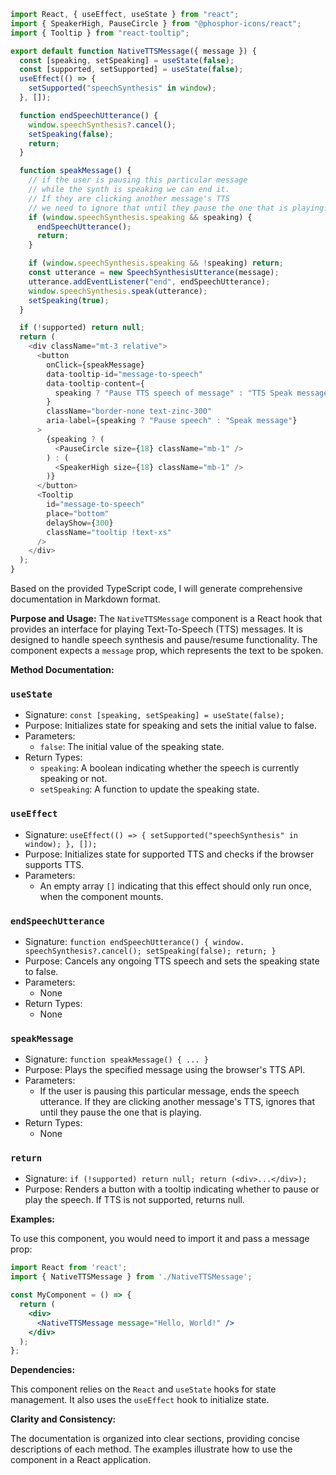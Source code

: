 ```javascript
import React, { useEffect, useState } from "react";
import { SpeakerHigh, PauseCircle } from "@phosphor-icons/react";
import { Tooltip } from "react-tooltip";

export default function NativeTTSMessage({ message }) {
  const [speaking, setSpeaking] = useState(false);
  const [supported, setSupported] = useState(false);
  useEffect(() => {
    setSupported("speechSynthesis" in window);
  }, []);

  function endSpeechUtterance() {
    window.speechSynthesis?.cancel();
    setSpeaking(false);
    return;
  }

  function speakMessage() {
    // if the user is pausing this particular message
    // while the synth is speaking we can end it.
    // If they are clicking another message's TTS
    // we need to ignore that until they pause the one that is playing.
    if (window.speechSynthesis.speaking && speaking) {
      endSpeechUtterance();
      return;
    }

    if (window.speechSynthesis.speaking && !speaking) return;
    const utterance = new SpeechSynthesisUtterance(message);
    utterance.addEventListener("end", endSpeechUtterance);
    window.speechSynthesis.speak(utterance);
    setSpeaking(true);
  }

  if (!supported) return null;
  return (
    <div className="mt-3 relative">
      <button
        onClick={speakMessage}
        data-tooltip-id="message-to-speech"
        data-tooltip-content={
          speaking ? "Pause TTS speech of message" : "TTS Speak message"
        }
        className="border-none text-zinc-300"
        aria-label={speaking ? "Pause speech" : "Speak message"}
      >
        {speaking ? (
          <PauseCircle size={18} className="mb-1" />
        ) : (
          <SpeakerHigh size={18} className="mb-1" />
        )}
      </button>
      <Tooltip
        id="message-to-speech"
        place="bottom"
        delayShow={300}
        className="tooltip !text-xs"
      />
    </div>
  );
}

```
Based on the provided TypeScript code, I will generate comprehensive documentation in Markdown format.

**Purpose and Usage:**
The `NativeTTSMessage` component is a React hook that provides an interface for playing Text-To-Speech (TTS) messages. It is designed to handle speech synthesis and pause/resume functionality. The component expects a `message` prop, which represents the text to be spoken.

**Method Documentation:**

### `useState`

* Signature: `const [speaking, setSpeaking] = useState(false);`
* Purpose: Initializes state for speaking and sets the initial value to false.
* Parameters:
	+ `false`: The initial value of the speaking state.
* Return Types:
	+ `speaking`: A boolean indicating whether the speech is currently speaking or not.
	+ `setSpeaking`: A function to update the speaking state.

### `useEffect`

* Signature: `useEffect(() => { setSupported("speechSynthesis" in window); }, []);`
* Purpose: Initializes state for supported TTS and checks if the browser supports TTS.
* Parameters:
	+ An empty array `[]` indicating that this effect should only run once, when the component mounts.

### `endSpeechUtterance`

* Signature: `function endSpeechUtterance() { window. speechSynthesis?.cancel(); setSpeaking(false); return; }`
* Purpose: Cancels any ongoing TTS speech and sets the speaking state to false.
* Parameters:
	+ None
* Return Types:
	+ None

### `speakMessage`

* Signature: `function speakMessage() { ... }`
* Purpose: Plays the specified message using the browser's TTS API.
* Parameters:
	+ If the user is pausing this particular message, ends the speech utterance. If they are clicking another message's TTS, ignores that until they pause the one that is playing.
* Return Types:
	+ None

### `return`

* Signature: `if (!supported) return null; return (<div>...</div>);`
* Purpose: Renders a button with a tooltip indicating whether to pause or play the speech. If TTS is not supported, returns null.

**Examples:**

To use this component, you would need to import it and pass a message prop:
```jsx
import React from 'react';
import { NativeTTSMessage } from './NativeTTSMessage';

const MyComponent = () => {
  return (
    <div>
      <NativeTTSMessage message="Hello, World!" />
    </div>
  );
};
```
**Dependencies:**

This component relies on the `React` and `useState` hooks for state management. It also uses the `useEffect` hook to initialize state.

**Clarity and Consistency:**

The documentation is organized into clear sections, providing concise descriptions of each method. The examples illustrate how to use the component in a React application.